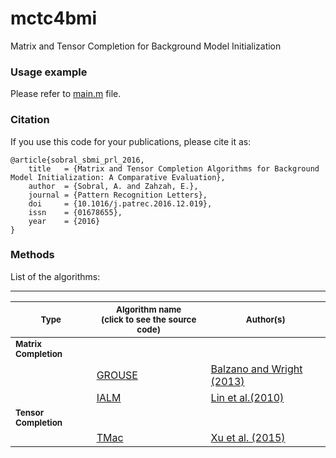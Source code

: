 # mctc4bmi
Matrix and Tensor Completion for Background Model Initialization

### Usage example
Please refer to [main.m](https://github.com/andrewssobral/mctc4bmi/blob/master/main.m) file.

### Citation
If you use this code for your publications, please cite it as:
```
@article{sobral_sbmi_prl_2016,
	title   = {Matrix and Tensor Completion Algorithms for Background Model Initialization: A Comparative Evaluation},
	author  = {Sobral, A. and Zahzah, E.},
	journal = {Pattern Recognition Letters},
	doi     = {10.1016/j.patrec.2016.12.019},
	issn    = {01678655},
	year    = {2016}
}
```

### Methods
List of the algorithms:

----------------------------------------------
|<sub>Type </sub>|<sub>Algorithm name <br/>(click to see the source code) </sub>|<sub> Author(s) </sub>|
|----------------|--------------------------------------------------------------|----------------------|
|<sub>**Matrix Completion**</sub>| | |
|                | [GROUSE](https://github.com/andrewssobral/mctc4bmi/blob/master/algs_mc/GROUSE) | [Balzano and Wright (2013)](http://ieeexplore.ieee.org/document/6713992/) |
|                | [IALM](https://github.com/andrewssobral/mctc4bmi/blob/master/algs_mc/IALM) | [Lin et al.(2010)](https://arxiv.org/abs/1009.5055) |
|<sub>**Tensor Completion**</sub>| | |
|                | [TMac](https://github.com/andrewssobral/mctc4bmi/tree/master/algs_tc/TMac) | [Xu et al. (2015)](https://arxiv.org/abs/1312.1254) |
